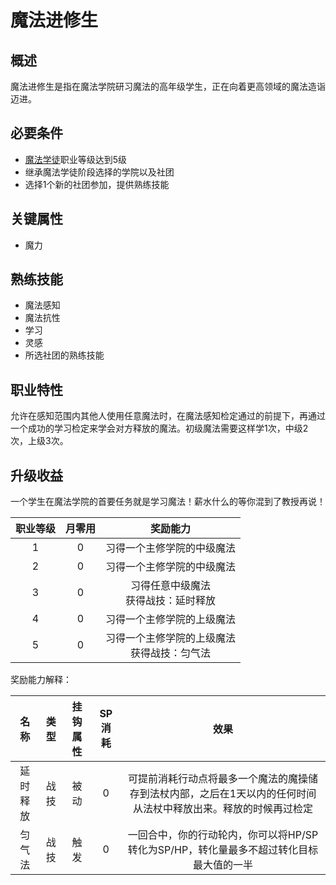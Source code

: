 # 魔法进修生

## 概述

魔法进修生是指在魔法学院研习魔法的高年级学生，正在向着更高领域的魔法造诣迈进。

## 必要条件

* <a href="../apprentice" target="_blank">魔法学徒</a>职业等级达到5级
* 继承魔法学徒阶段选择的学院以及社团
* 选择1个新的社团参加，提供熟练技能

## 关键属性

* 魔力

## 熟练技能

* 魔法感知
* 魔法抗性
* 学习
* 灵感
* 所选社团的熟练技能
  
## 职业特性

允许在感知范围内其他人使用任意魔法时，在魔法感知检定通过的前提下，再通过一个成功的学习检定来学会对方释放的魔法。初级魔法需要这样学1次，中级2次，上级3次。

## 升级收益

一个学生在魔法学院的首要任务就是学习魔法！薪水什么的等你混到了教授再说！

职业等级|月零用|奖励能力
:--:|:--:|:--:
1|0|习得一个主修学院的中级魔法
2|0|习得一个主修学院的中级魔法
3|0|习得任意中级魔法<br>获得战技：延时释放
4|0|习得一个主修学院的上级魔法
5|0|习得一个主修学院的上级魔法<br>获得战技：匀气法

奖励能力解释：

名称|类型|挂钩属性|SP消耗|效果
:--:|:--:|:--:|:--:|:--:
延时释放|战技|被动|0|可提前消耗行动点将最多一个魔法的魔操储存到法杖内部，之后在1天以内的任何时间从法杖中释放出来。释放的时候再过检定
匀气法|战技|触发|0|一回合中，你的行动轮内，你可以将HP/SP转化为SP/HP，转化量最多不超过转化目标最大值的一半